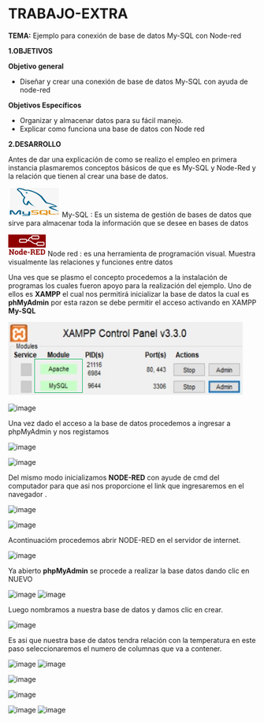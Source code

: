 # TRABAJO-EXTRA

**TEMA:** Ejemplo para conexión de base de datos My-SQL con Node-red

**1.OBJETIVOS**

**Objetivo general**

* Diseñar y crear una conexión de base de datos My-SQL con ayuda de node-red

**Objetivos Específicos**

* Organizar y almacenar datos para su fácil manejo.
*  Explicar como funciona una base de datos con Node red

**2.DESARROLLO**

Antes de dar una explicación de como se realizo el empleo en primera instancia plasmaremos conceptos básicos de que es My-SQL y Node-Red y la relación que tienen al crear una base de datos.

![](https://github.com/Anabeltoapanta/TRABAJO-EXTRA/blob/main/MY-SQL.png) My-SQL : Es un sistema de gestión de bases de datos que sirve para almacenar toda la información que se desee en bases de datos 

![](https://github.com/Anabeltoapanta/TRABAJO-EXTRA/blob/main/NODE-RED.png) Node red : es una herramienta de programación visual. Muestra visualmente las relaciones y funciones entre datos

Una ves que se plasmo el concepto procedemos a la instalación de programas los cuales fueron apoyo para la realización del ejemplo.
Uno de ellos es **XAMPP** el cual nos permitirá inicializar  la base de datos la cual es **phMyAdmin** por esta razon  se debe  permitir el acceso  activando en XAMPP  **My-SQL**

![](https://github.com/Anabeltoapanta/TRABAJO-EXTRA/blob/main/DESARROLLO/XAMPP.png)

![image](https://user-images.githubusercontent.com/85134094/128611260-17fda413-cc3e-44ee-aa91-0ee7a8856d81.png)


Una vez  dado el acceso a la base de datos  procedemos a  ingresar a phpMyAdmin  y nos registamos

![image](https://user-images.githubusercontent.com/85134094/128611179-501578e4-84e6-4431-9ff0-c083c92f7c1a.png)

![image](https://user-images.githubusercontent.com/85134094/128611223-14b52ffd-8529-4259-97e8-319128777163.png)

Del mismo modo  inicializamos **NODE-RED** con ayude de cmd del computador  para que asi nos proporcione el link que ingresaremos en el navegador .

![image](https://user-images.githubusercontent.com/85134094/128614525-a9764a5c-e657-4ad6-a97f-4acc857400f4.png)

![image](https://user-images.githubusercontent.com/85134094/128614418-6903b6d9-a80a-4847-a29e-5ce8836045ed.png)

Acontinuacióm  procedemos abrir NODE-RED en el servidor de internet.

![image](https://user-images.githubusercontent.com/85134094/128614601-15462123-085d-4847-9456-19fa1d00028f.png)

Ya abierto  **phpMyAdmin** se procede a realizar la base datos  dando clic en NUEVO

![image](https://user-images.githubusercontent.com/85134094/128614832-d554e17c-f17a-4311-93b3-a6fe7e41e732.png)
![image](https://user-images.githubusercontent.com/85134094/128614837-4b831fa3-df83-4959-a12f-ade3fd0fd124.png)

Luego nombramos a nuestra base de datos y damos clic en crear.

![image](https://user-images.githubusercontent.com/85134094/128615081-1f47639a-29be-4f9d-aa4f-936e38a16f50.png)

Es asi que nuestra base de datos tendra relación con la temperatura en este paso seleccionaremos el numero de columnas que va a contener.

![image](https://user-images.githubusercontent.com/85134094/128782933-47e158a5-6bb2-4cd6-8b3a-d7ab0ab6a706.png)
![image](https://user-images.githubusercontent.com/85134094/128783565-cdb94f36-583e-4f3f-88c0-67ca1a320b9b.png)


![image](https://user-images.githubusercontent.com/85134094/128783118-84537e79-5861-4748-9d14-fe22aed9b1e3.png)

![image](https://user-images.githubusercontent.com/85134094/128783314-1821d24d-91f6-4a84-8506-3965d974b4e9.png)



![image](https://user-images.githubusercontent.com/85134094/128784202-337235d0-f580-4586-a84b-324c2bf4807b.png)
![image](https://user-images.githubusercontent.com/85134094/128784212-2b275a17-69de-47e4-ab53-0fcc3b6fcf00.png)





